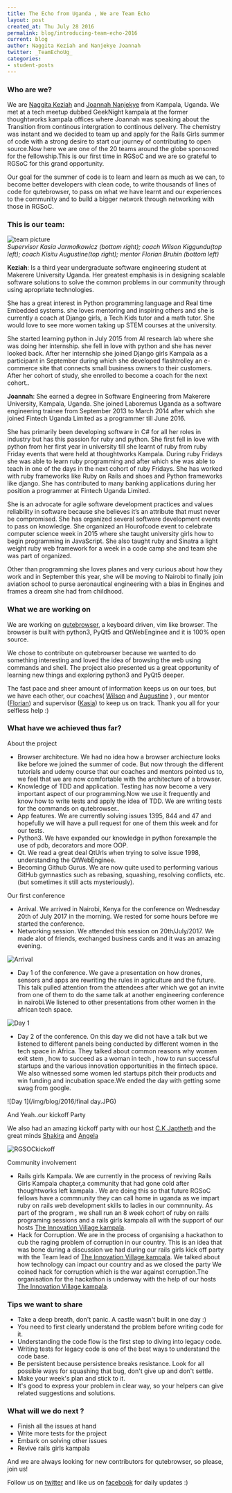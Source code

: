 ```yaml
---
title: The Echo from Uganda , We are Team Echo
layout: post
created_at: Thu July 28 2016
permalink: blog/introducing-team-echo-2016
current: blog
author: Naggita Keziah and Nanjekye Joannah
twitter: _TeamEchoUg_
categories:
- student-posts
---
```


### Who are we?
We are [Naggita Keziah](https://github.com/knaggita) and [Joannah Nanjekye](https://github.com/nanjekyejoannah) from Kampala, Uganda. We met at a tech meetup dubbed GeekNight kampala at the former thoughtworks kampala offices where Joannah was speaking about the Transition from continous intergration to continous delivery. The chemistry was instant and  we decided to team up and apply for the Rails Girls summer of code with a strong desire to start our journey of contributing to open source.Now here we are one of the 20 teams around the globe sponsored for the fellowship.This is our first time in RGSoC and we are so grateful to RGSoC for this grand opportunity. 

Our goal for the summer of code is to learn and learn as much as we can, to become better developers with clean code, to write thousands of lines of code for qutebrowser, to pass on what we have learnt and our experiences to the community and to build a bigger network through networking with those in RGSoC.

### This is our team:
![team picture](/img/blog/2016/teamEcho.jpg)
<br />
*Supervisor Kasia Jarmołkowicz (bottom right); coach Wilson Kiggundu(top left); coach Kisitu Augustine(top right); mentor Florian Bruhin (bottom left)*

**Keziah**: Is a third year undergraduate software engineering student at Makerere University Uganda. Her greatest emphasis is in designing scalable software solutions to solve the common problems in our community through using apropriate technologies.

She has a great interest in Python programming language and Real time Embedded systems. she  loves mentoring and inspiring others and she is currently a coach at Django girls, a Tech Kids tutor and a math tutor.  She would love to see more women taking up STEM courses at the university.

She started learning python in July 2015 from AI research lab where she was doing her internship. she fell in love with python and she has never looked back. After her internship she joined Django girls Kampala as a participant in September during which she developed flashtrolley an e-commerce site that connects small business owners to their customers. After her cohort of study, she enrolled to become a coach for the next cohort..

**Joannah**: She earned a degree in Software Engineering from Makerere University, Kampala, Uganda. She joined Laboremus Uganda as a software engineering trainee from September 2013 to March 2014 after which she joined Fintech Uganda Limited as a programmer till  June 2016.

She has primarily been developing software in C# for all her roles in industry but has this passion for ruby and python.  She first fell in love with python from her first year in university till she learnt of ruby from ruby Friday events that were held at thoughtworks Kampala. During ruby Fridays she was able to learn ruby programming and after which she was able to teach in one of the days in the next cohort of ruby Fridays.  She has worked with ruby frameworks like Ruby on Rails and shoes and Python frameworks like django. She has contributed to many banking applications during her position a programmer at Fintech Uganda Limited. 

She is an advocate for agile software development practices and values reliability in software because she believes it’s an attribute that must never be compromised. She has organized several software development events to pass on knowledge. She organized an Hourofcode event to celebrate computer science week in 2015 where she taught university girls how to begin programming in JavaScript. She also taught ruby and Sinatra a light weight ruby web framework for a week in a code camp she and team she was part of organized.

Other than programming she loves planes and very curious about how they work and in September this year, she will be moving to Nairobi to finally join aviation school to purse aeronautical engineering with a bias in Engines and frames a dream she had from childhood.


### What we are working on

We are working on [qutebrowser](https://github.com/the-compiler/qutebrowser), a keyboard driven, vim like browser. The browser is built with python3, PyQt5 and QtWebEnginee and it is 100% open source.

We chose to contribute on qutebrowser because we wanted to do something interesting and loved the idea of browsing the web using commands and shell. The project also presented us a great opportunity of learning new things and exploring python3 and PyQt5 deeper.

The fast pace and sheer amount of information keeps us on our toes, but we have each other, our coaches( [Wilson](https://twitter.com/knaggita) and [Augustine](https://twitter.com/austiine04) ) , our mentor ([Florian](https://twitter.com/the_compiler)) and supervisor ([Kasia](https://twitter.com/_idengager)) to keep us on track. Thank you all for your selfless help :) 


### What have we achieved thus far?

About the project

- Browser architecture. We had no idea how a browser archiecture looks like before we joined the summer of code. But now through the different tutorials and udemy course that our coaches and mentors pointed us to, we feel that we are now comfortable with the architecture of a browser. 
- Knowledge of TDD and application. Testing has now become a very important aspect of our programming.Now we use it frequently and know how to write tests and apply the idea of TDD. We are writing tests for the commands on qutebrowser..
- App features. We are currently solving issues 1395, 844 and 47 and hopefully we will have a pull request for one of them this week and for our tests.
- Python3. We have expanded our knowledge in python forexample the use of pdb, decorators and more OOP.
- Qt. We read a great deal QtUrls when trying to solve issue 1998, understanding the QtWebEnginee.
- Becoming Github Gurus. We are now quite used to performing various GitHub gymnastics such as rebasing, squashing, resolving conflicts, etc. (but sometimes it still acts mysteriously).

Our first conference

- Arrival. We arrived in Nairobi, Kenya for the conference on Wednesday 20th of July 2017 in the morning. We rested for some hours before we started the conference.
- Networking session. We attended this session on 20th/July/2017. We made alot of friends, exchanged business cards and it was an amazing evening.

![Arrival](/img/blog/2016/teamEcho_1st_day_Nairobi.JPG)

- Day 1 of the conference. We gave a presentation on how drones, sensors and apps are rewriting the rules in agriculture and the future. This talk pulled attention from the attendees after which we got an invite from one of them to do the same talk at another engineering conference in nairobi.We listened to other presentations from other women in the african tech space.

![Day 1](/img/blog/2016/presentation.jpg)

- Day 2 of the conference. On this day we did not have a talk but we listened to different panels being conducted by different women in the tech space in Africa. They talked about common reasons why women exit stem , how to succeed as a woman in tech , how to run  successful startups and the various innovation opportunities in the fintech space. We also witnessed some women led startups pitch their products and win funding and incubation space.We ended the day with getting some swag from google.

![Day 1](/img/blog/2016/final day.JPG)

And Yeah..our kickoff Party

We also had an amazing kickoff party with our host [C.K Japtheth](https://twitter.com/CKJapheth) and the great minds [Shakira](https://ug.linkedin.com/in/shakira-ndagire-seruwagi-0640a192) and [Angela](https://ug.linkedin.com/in/naigaga-angella-977693ba)

![RGSOCkickoff](/img/blog/2016/rgsockickoff.jpg)

Community involvement

- Rails girls Kampala. We are currently in the process of reviving Rails Girls Kampala chapter,a community that had gone cold after thoughtworks left kampala . We are doing this so that future RGSoC fellows have a commnunity they can call home in uganda as we impart ruby on rails web development skills to ladies in our commnunity. As part of the program , we shall run an 8 week cohort of ruby on rails programing sessions and a rails girls kampala all with the support of our hosts [The Innovation Village kampala](http://innovationvillage.co.ug/).
- Hack for Corruption. We are in the process of organising a hackathon to cub the raging problem of corruption in our country. This is an idea that was bone during a discussion we had during our rails girls kick off party with the Team lead of [The Innovation Village kampala](http://innovationvillage.co.ug/). We talked about how technology can impact our country and as we closed the party We coined  hack for corruption which is the war against corruption.The organisation for the hackathon is underway with the help of our hosts [The Innovation Village kampala](http://innovationvillage.co.ug/).


### Tips we want to share

- Take a deep breath, don't panic. A castle wasn't built in one day :)
- You need to first clearly understand the problem before writing code for it. 
- Understanding the code flow is the first step to diving into legacy code. 
- Writing tests for legacy code is one of the best ways to understand the code base.
- Be persistent because persistence breaks resistance. Look for all possible ways for squashing that bug, don't give up and don't settle. 
- Make your week's plan and stick to it. 
- It's good to express your problem in clear way, so your helpers can give related suggestions and solutions. 


### What will we do next ?

- Finish all the issues at hand
- Write more tests for the project
- Embark on solving other issues
- Revive rails girls kampala

And we are always looking for new contributors for qutebrowser, so please, join us!

Follow us on [twitter](https://twitter.com/TeamEchoUg) and  like us on [facebook](https://www.facebook.com/TeamEcho-515088588691369/) for  daily updates :)</p>
